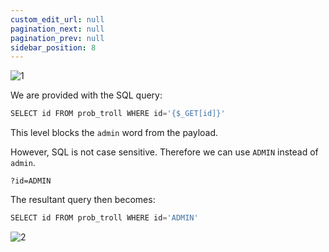 ```yaml
---
custom_edit_url: null
pagination_next: null
pagination_prev: null
sidebar_position: 8
---
```


![1](https://github.com/Kunull/Write-ups/assets/110326359/fc58b667-606c-4fe8-87ab-d10342b5a1a4)

We are provided with the SQL query:

```sql
SELECT id FROM prob_troll WHERE id='{$_GET[id]}'
```

This level blocks the `admin` word from the payload.

However, SQL is not case sensitive. Therefore we can use `ADMIN` instead of `admin`.

```
?id=ADMIN
```

The resultant query then becomes:

```sql
SELECT id FROM prob_troll WHERE id='ADMIN'
```

![2](https://github.com/Kunull/Write-ups/assets/110326359/b726e13f-6c99-4ae8-b43f-83971c9caec3)
